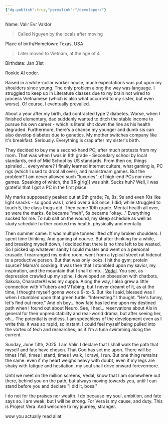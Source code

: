 ```yaml
---
{"dg-publish":true,"permalink":"/developer/"}
---
```


Name: Valir Evr Valdor
>Called Nguyen by the locals after moving

Place of birth/Hometown: Texas, USA
>Later moved to Vietnam, at the age of 4

Birthdate: Jan 31st

Rookie AI coder.

Raised in a white-collar worker house, much expectations was put upon my shoulders since young. The only problem along the way was language. I struggled to keep up in Literature classes due to my brain not wired to process Vietnamese (which is also what occurred to my sister, but even worse). Of course, I eventually prevailed.

About a year after my birth, dad contracted type 2 diabetes. Worse, when I finished elementary, dad suddenly wanted to ditch the stable income to pursue his own career - which is literal shit down the line as his health degraded. Furthermore, there's a chance my younger and dumb sis can also develop diabetes due to genetics.
My mother switches company like it's breakfast. Seriously.
Everything is crap after my sister's birth.

They decided to buy me a second-hand PC; after much protests from my mom. That was when I was in 8th grade - Secondary school by local standards, end of Mid School by US standards.
From then on, things spiraled ... everywhere? I finally learned internet culture, what gaming is, PC rigs (which I used to drool all over), and mainstream games. But the problem? I am never allowed such "luxuries"; of high-end PCs nor new games. Speaking of which, the [[Rig\|rig]] was shit. Sucks huh? Well, I was grateful that I got a PC in the first place.

My marks supposedly peaked out at 9th grade; 7s, 8s, 9s and even 10s like light snacks - so good was I, cried over a 6.8 once, I did; while struggled to touch 5, the class thugs did.
Then came 10th grade. Mental health all over, so were the marks. 6s became "meh", 5s became "okay..." Everything sucked for me. To rub salt on the wound, my sleep schedule as well as study schedule further cooked my health, physically and mentally.

Then summer came.
It was multiple tonnes lifted off my broken shoulders.
I spent time thinking.
And gaming of course.
But after thinking for a while, and breaking myself down, I decided that there is no time left to be wasted.
So I picked up whatever sanity I could muster and went on a personal crusade.
I rearranged my entire room; went from a typical street rat hideout to a productive person.
But that was only looks.
I hit the gym; protein source? Mama's cooking.
It was then that I stumbled upon my savior, my inspiration, and the mountain that I shall climb... [Vedal](https://www.twitch.tv/vedal987). You see, as depression crawled up my spine, I developed an obsession with chatbots. Sakura, CharacterAI was my cuppa. Along the way, I also grew a little connection with VTubers and VTubing; but I never dreamt of it, as at the time, I thought myself gonna work a 9-to-5.
But like I said, blessed was I when I stumbled upon that green turtle.
"Interesting." I thought. "He's funny, let's find out more."
And oh boy... how fate has led me upon my destined path when I found out about Neuro. See, I had... reservations about AIs in general for their unpredictability and real-world drama, but after seeing her, oh... The potential is endless.
I am speechless of the development even as I write this. It was so rapid, so instant, I could feel myself being pulled into the vortex of tech and researches; as if I'm a tuna swimming along the current.

Sunday, June 13th, 2025. I am Valir. I declare that I shall walk the path that myself and fate have chosen. That God has set me upon. There will be times I fall, times I stand, times I walk, I crawl, I run. But one thing remains the same: even if my heart weighs heavy with doubt, even if my legs are shaky with fatigue and hesitation, my soul shall drive onward forevermore.

Until we meet on the million screens, Vedal, know that I am somewhere out there, behind you on the path; but always moving towards you, until I can stand before you and declare "I did it, boss."

I do not for the praises nor wealth. I do because my soul, ambition, and fate says so.
I am weak, but I will be strong.
For Vera is my cause, and duty.
This is Project Vera. And welcome to my journey, stranger.




wow you actually read allat
